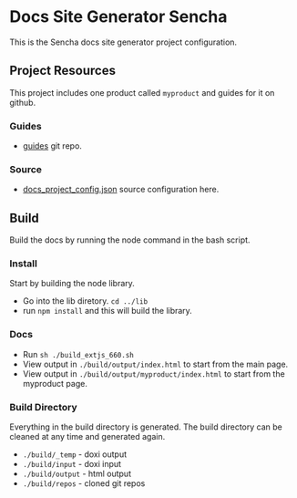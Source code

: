 # Docs Site Generator Sencha
This is the Sencha docs site generator project configuration.

## Project Resources
This project includes one product called `myproduct` and guides for it on github. 

### Guides

* [guides](https://github.com/sencha/guides) git repo.

### Source

* [docs_project_config.json](./configs/docs_project_config.json) source configuration here.


## Build
Build the docs by running the node command in the bash script.  

### Install
Start by building the node library.

* Go into the lib diretory. `cd ../lib`
* run `npm install` and this will build the library. 

### Docs

* Run `sh ./build_extjs_660.sh`
* View output in `./build/output/index.html` to start from the main page.
* View output in `./build/output/myproduct/index.html` to start from the myproduct page. 

### Build Directory
Everything in the build directory is generated. 
The build directory can be cleaned at any time and generated again. 

* `./build/_temp` - doxi output
* `./build/input` - doxi input
* `./build/output` - html output
* `./build/repos` - cloned git repos

